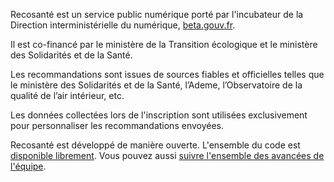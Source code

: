 Recosanté est un service public numérique porté par l'incubateur de la Direction interministérielle du numérique, [beta.gouv.fr](https://beta.gouv.fr/).

Il est co-financé par le ministère de la Transition écologique et le ministère des Solidarités et de la Santé.

Les recommandations sont issues de sources fiables et officielles telles que le ministère des Solidarités et de la Santé, l’Ademe, l’Observatoire de la qualité de l’air intérieur, etc.

Les données collectées lors de l'inscription sont utilisées exclusivement pour personnaliser les recommandations envoyées.

Recosanté est développé de manière ouverte. L'ensemble du code est [disponible librement](https://github.com/betagouv/ecosante). Vous pouvez aussi [suivre l'ensemble des avancées de l'équipe](https://github.com/betagouv/ecosante/wiki).
